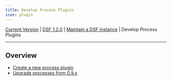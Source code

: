 ```yaml
---
title: Develop Process Plugins
icon: plugin
---
```

 [Current Version](/stable/) | [DSF 1.2.0](/versions/v1.2.0/) | [Maintain a DSF instance](/versions/v1.2.0/maintain/) | Develop Process Plugins

---

## Overview
- [Create a new process plugin](create)
- [Upgrade processes from 0.9.x](upgrade-from-0)